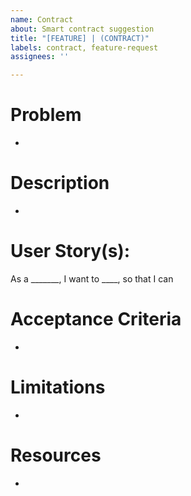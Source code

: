 ```yaml
---
name: Contract
about: Smart contract suggestion
title: "[FEATURE] | (CONTRACT)"
labels: contract, feature-request
assignees: ''

---
```


# Problem
- 
# Description
-
# User Story(s):
 As a _______, I want to ____, so that I can

# Acceptance Criteria
- 

# Limitations 
-

# Resources
-
